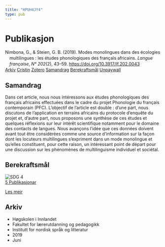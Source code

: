 ```yaml
---
title: "HPUH4JY4"
type: pub
---
```

<h1>Publikasjon</h1>
<article id="csl-bib-container-HPUH4JY4" class="csl-bib-container">
  <div class="csl-bib-body" style="line-height: 1.35; padding-left: 1em; text-indent:-1em;">
  <div class="csl-entry">Nimbona, G., &amp; Steien, G. B. (2019). Modes monolingues dans des &#xE9;cologies multilingues&#xA0;: les &#xE9;tudes phonologiques des fran&#xE7;ais africains. <i>Langue fran&#xE7;aise</i>, <i>N&#xB0; 202</i>(2), 43&#x2013;59. <a href="https://doi.org/10.3917/lf.202.0043">https://doi.org/10.3917/lf.202.0043</a></div>
</div>
  <div class="csl-bib-buttons">
    <a href="#taxonomy-article-HPUH4JY4" class="csl-bib-button">Arkiv</a>
    <a href="https://app.cristin.no/results/show.jsf?id=1702129" alt="Cristin URL" class="csl-bib-button">Cristin</a>
    <a href="http://zotero.org/groups/5402882/items/HPUH4JY4" alt="Zotero URL" class="csl-bib-button">Zotero</a>
    <a href="#abstract-article-HPUH4JY4" class="csl-bib-button">Samandrag</a>
    <a href="#sdg-article-HPUH4JY4" class="csl-bib-button">Berekraftsmål</a>
    <a href="https://www.duo.uio.no/bitstream/10852/74818/2/lf_202-43.pdf" class="csl-bib-button">Unpaywall</a>
  </div>
  <div id="csl-bib-meta-container-HPUH4JY4"></div>
</article>
<div id="csl-bib-meta-HPUH4JY4" class="csl-bib-meta">
  <article id="abstract-article-HPUH4JY4" class="abstract-article">
    <h1>Samandrag</h1>
    Dans cet article, nous nous intéressons aux études phonologiques des français africains effectuées dans le cadre du projet Phonologie du français contemporain (PFC). L’objectif de l’article est double : d’une part, nous discutons de l’application en terrains africains du protocole d’enquête du projet et, d’autre part, nous proposons une synthèse de ces études et quelques réflexions sur leur intérêt scientifique notamment pour le domaine des contacts de langues. Nous avançons l’idée que ces données doivent avant tout être considérées comme une source d’information sur la façon dont les locuteurs multilingues s’expriment dans un mode monolingue et qu’elles constituent, pour cette raison, un intéressant point de départ pour une discussion sur les phénomènes de multilinguisme individuel et sociétal.
  </article>
  <article id="sdg-article-HPUH4JY4" class="sdg-article">
    <h1>Berekraftsmål</h1>
    <div class="sdg-container"><div id="sdg4" class="sdg"> <img src="{{< params subfolder >}}images/sdg/sdg04_no.png" class="image" alt="SDG 4"> <div class="sdg-overlay"> <a href="{{< params subfolder >}}no/archive/?sdg=4#archive" class="sdg-publication-count"><span>5</span> Publikasjonar</a> <p><a href="NA" class="sdg-read-more">Les meir</a></p> </div> </div></div>
  </article>
  <article id="taxonomy-article-HPUH4JY4" class="taxonomy-article">
    <h1>Arkiv</h1>
    <ul>
      <li>Høgskolen i Innlandet</li>
      <li>Fakultet for lærerutdanning og pedagogikk</li>
      <li>Institutt for nordisk språk og litteratur</li>
      <li>2019</li>
      <li>Juni</li>
    </ul>
  </article>
</div>
